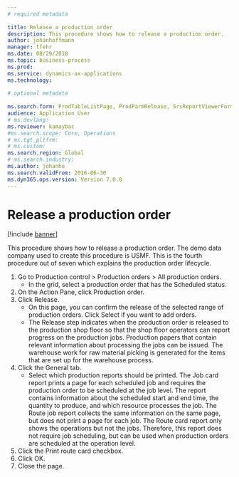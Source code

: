 ```yaml
--- 
# required metadata 
 
title: Release a production order
description: This procedure shows how to release a production order. 
author: johanhoffmann
manager: tfehr 
ms.date: 08/29/2018
ms.topic: business-process 
ms.prod:  
ms.service: dynamics-ax-applications 
ms.technology:  
 
# optional metadata 
 
ms.search.form: ProdTableListPage, ProdParmRelease, SrsReportViewerForm, ProdSetupRelease
audience: Application User 
# ms.devlang:  
ms.reviewer: kamaybac
#ms.search.scope: Core, Operations 
# ms.tgt_pltfrm:  
# ms.custom:  
ms.search.region: Global
# ms.search.industry: 
ms.author: johanho
ms.search.validFrom: 2016-06-30 
ms.dyn365.ops.version: Version 7.0.0 
---
```

# Release a production order

[!include [banner](../../includes/banner.md)]

This procedure shows how to release a production order. The demo data company used to create this procedure is USMF. This is the fourth procedure out of seven which explains the production order lifecycle.

1. Go to Production control > Production orders > All production orders.
    * In the grid, select a production order that has the Scheduled status.  
2. On the Action Pane, click Production order.
3. Click Release.
    * On this page, you can confirm the release of the selected range of production orders. Click Select if you want to add orders.  
    * The Release step indicates when the production order is released to the production shop floor so that the shop floor operators can report progress on the production jobs. Production papers that contain relevant information about processing the jobs can be issued. The warehouse work for raw material picking is generated for the items that are set up for the warehouse process.  
4. Click the General tab.
    * Select which production reports should be printed. The Job card report prints a page for each scheduled job and requires the production order to be scheduled at the job level. The report contains information about the scheduled start and end time, the quantity to produce, and which resource processes the job. The Route job report collects the same information on the same page, but does not print a page for each job. The Route card report only shows the operations but not the jobs. Therefore, this report does not require job scheduling, but can be used when production orders are scheduled at the operation level.  
5. Click the Print route card checkbox.
6. Click OK.
7. Close the page.

